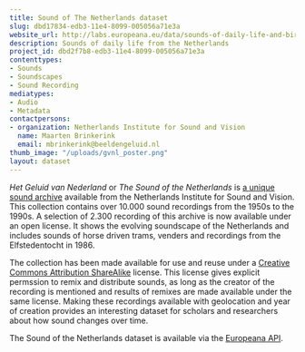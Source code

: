 ```yaml
---
title: Sound of The Netherlands dataset
slug: dbd17834-edb3-11e4-8099-005056a71e3a
website_url: http://labs.europeana.eu/data/sounds-of-daily-life-and-birds-from-netherlands-institute-of-sound-and-vision/
description: Sounds of daily life from the Netherlands
project_id: dbd2f7b8-edb3-11e4-8099-005056a71e3a
contenttypes:
- Sounds
- Soundscapes
- Sound Recording
mediatypes:
- Audio
- Metadata
contactpersons:
- organization: Netherlands Institute for Sound and Vision
  name: Maarten Brinkerink
  email: mbrinkerink@beeldengeluid.nl
thumb_image: "/uploads/gvnl_poster.png"
layout: dataset
---
```


_Het Geluid van Nederland_ or _The Sound of the Netherlands_ is [a unique sound archive](http://www.beeldengeluid.nl/collecties/geluiden) available from the Netherlands Institute for Sound and Vision. This collection contains over 10.000 sound recordings from the 1950s to the 1990s. A selection of 2.300 recording of this archive is now available under an open license. It shows the evolving soundscape of the Netherlands and includes sounds of horse driven trams, venders and recordings from the Elfstedentocht in 1986.   

The collection has been made available for use and reuse under a [Creative Commons Attribution ShareAlike](http://creativecommons.org/licenses/by-sa/3.0/nl/deed.en) license. This license gives explicit permssion to remix and distribute sounds, as long as the creator of the recording is mentioned and results of remixes are made available under the same license. Making these recordings available with geolocation and year of creation provides an interesting dataset for scholars and researchers about how sound changes over time.

The Sound of the Netherlands dataset is available via the [Europeana API](http://labs.europeana.eu/data/sounds-of-daily-life-and-birds-from-netherlands-institute-of-sound-and-vision/).
